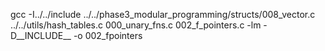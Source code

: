 gcc -I../../include ../../phase3_modular_programming/structs/008_vector.c ../../utils/hash_tables.c  000_unary_fns.c 002_f_pointers.c -lm -D__INCLUDE__ -o 002_fpointers 
